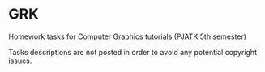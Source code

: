 # GRK

Homework tasks for Computer Graphics tutorials (PJATK 5th semester)

Tasks descriptions are not posted in order to avoid any potential copyright issues.
